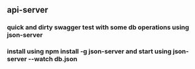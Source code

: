 ## api-server
### quick and dirty swagger test with some db operations using json-server
### install using npm install -g json-server and start using json-server --watch db.json
